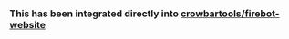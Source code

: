 ### This has been integrated directly into [crowbartools/firebot-website](https://github.com/crowbartools/firebot-website)

